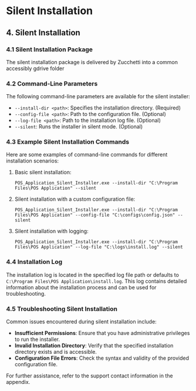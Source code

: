 # Silent Installation

## 4. Silent Installation

### 4.1 Silent Installation Package
The silent installation package is delivered by Zucchetti into a common accessibly gdrive folder

### 4.2 Command-Line Parameters
The following command-line parameters are available for the silent installer:

- `--install-dir <path>`: Specifies the installation directory. (Required)
- `--config-file <path>`: Path to the configuration file. (Optional)
- `--log-file <path>`: Path to the installation log file. (Optional)
- `--silent`: Runs the installer in silent mode. (Optional)

### 4.3 Example Silent Installation Commands
Here are some examples of command-line commands for different installation scenarios:

1. Basic silent installation:
   ```
   POS_Application_Silent_Installer.exe --install-dir "C:\Program Files\POS Application" --silent
   ```

2. Silent installation with a custom configuration file:
   ```
   POS_Application_Silent_Installer.exe --install-dir "C:\Program Files\POS Application" --config-file "C:\configs\config.json" --silent
   ```

3. Silent installation with logging:
   ```
   POS_Application_Silent_Installer.exe --install-dir "C:\Program Files\POS Application" --log-file "C:\logs\install.log" --silent
   ```

### 4.4 Installation Log
The installation log is located in the specified log file path or defaults to `C:\Program Files\POS Application\install.log`. This log contains detailed information about the installation process and can be used for troubleshooting.

### 4.5 Troubleshooting Silent Installation
Common issues encountered during silent installation include:

- **Insufficient Permissions**: Ensure that you have administrative privileges to run the installer.
- **Invalid Installation Directory**: Verify that the specified installation directory exists and is accessible.
- **Configuration File Errors**: Check the syntax and validity of the provided configuration file.

For further assistance, refer to the support contact information in the appendix.